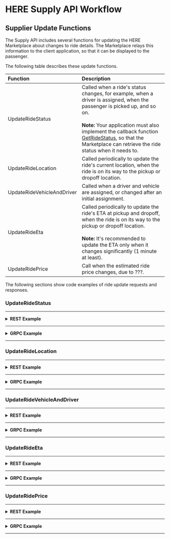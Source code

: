 # HERE Supply API Workflow #

## Supplier Update Functions ##

The Supply API includes several functions for updating the HERE Marketplace about changes to ride details. The Marketplace relays this information to the client application, so that it can be displayed to the passenger.

The following table describes these update functions.

Function | Description 
:--------|:------------
UpdateRideStatus | Called when a ride's status changes, for example, when a driver is assigned, when the passenger is picked up, and so on.<br/><br/>**Note:** Your application must also implement the callback function [GetRideStatus](SupplyDevGuide_GetRideStatus.md), so that the Marketplace can retrieve the ride status when it needs to.
UpdateRideLocation | Called periodically to update the ride's current location, when the ride is on its way to the pickup or dropoff location.
UpdateRideVehicleAndDriver | Called when a driver and vehicle are assigned, or changed after an initial assignment.
UpdateRideEta | Called periodically to update the ride's ETA at pickup and dropoff, when the ride is on its way to the pickup or dropoff location. <br/><br/>**Note:** It's recommended to update the ETA only when it changes significantly (1 minute at least).
UpdateRidePrice | Call when the estimated ride price changes, due to ???.

The following sections show code examples of ride update requests and responses.

### UpdateRideStatus ### 

----

<details>
<summary><b>REST Example</b></summary>

**Request:**

    COMING SOON

**Response:**

    COMING SOON

</details>

----

<details>
<summary><b>GRPC Example</b></summary>

**Request:**

    COMING SOON

**Response:**

    COMING SOON

</details>

----

### UpdateRideLocation ### 

----

<details>
<summary><b>REST Example</b></summary>

**Request:**

    COMING SOON

**Response:**

    COMING SOON

</details>

----

<details>
<summary><b>GRPC Example</b></summary>

**Request:**

    COMING SOON

**Response:**

    COMING SOON

</details>

----

### UpdateRideVehicleAndDriver ### 

----

<details>
<summary><b>REST Example</b></summary>

**Request:**

    COMING SOON

**Response:**

    COMING SOON

</details>

----

<details>
<summary><b>GRPC Example</b></summary>

**Request:**

    COMING SOON

**Response:**

    COMING SOON

</details>

----

### UpdateRideEta ### 

----

<details>
<summary><b>REST Example</b></summary>

**Request:**

    COMING SOON

**Response:**

    COMING SOON

</details>

----

<details>
<summary><b>GRPC Example</b></summary>

**Request:**

    COMING SOON

**Response:**

    COMING SOON

</details>

----

### UpdateRidePrice ### 

----

<details>
<summary><b>REST Example</b></summary>

**Request:**

    COMING SOON

**Response:**

    COMING SOON

</details>

----

<details>
<summary><b>GRPC Example</b></summary>

**Request:**

    COMING SOON

**Response:**

    COMING SOON

</details>

----




